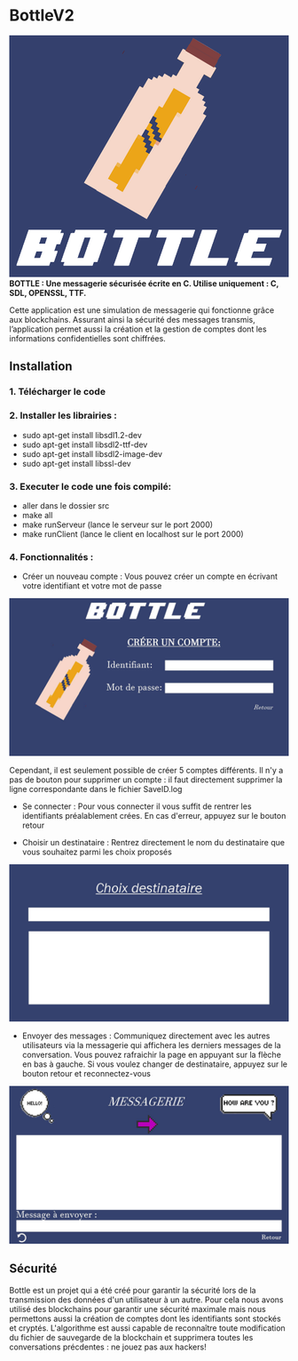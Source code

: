 # BottleV2
![Bottle Design](images/logo.png)
**BOTTLE : Une messagerie sécurisée écrite en C. Utilise uniquement : C, SDL, OPENSSL, TTF.**

Cette application est une simulation de messagerie qui fonctionne grâce aux blockchains. 
Assurant ainsi la sécurité des messages transmis, l’application permet aussi la création et la gestion de comptes dont les informations confidentielles sont chiffrées.

Installation
------------

### 1. Télécharger le code


### 2. Installer les librairies :

- sudo apt-get install libsdl1.2-dev
- sudo apt-get install libsdl2-ttf-dev
- sudo apt-get install libsdl2-image-dev
- sudo apt-get install libssl-dev  

### 3. Executer le code une fois compilé:

- aller dans le dossier src
- make all
- make runServeur (lance le serveur sur le port 2000)
- make runClient (lance le client en localhost sur le port 2000)

### 4. Fonctionnalités :

- Créer un nouveau compte : Vous pouvez créer un compte en écrivant votre identifiant et votre mot de passe

![Bottle Design](images/compte.jpg)

Cependant, il est seulement possible de créer 5 comptes différents.
Il n'y a pas de bouton pour supprimer un compte : il faut directement supprimer la ligne correspondante dans le fichier SaveID.log

- Se connecter :  Pour vous connecter il vous suffit de rentrer les identifiants préalablement crées. En cas d'erreur, appuyez sur le bouton retour

- Choisir un destinataire : Rentrez directement le nom du destinataire que vous souhaitez parmi les choix proposés

![Bottle Design](images/destinataire.jpg)

- Envoyer des messages : Communiquez directement avec les autres utilisateurs via la messagerie qui affichera les derniers messages de la conversation. Vous pouvez rafraichir la page en appuyant sur la flèche en bas à gauche. Si vous voulez changer de destinataire, appuyez sur le bouton retour et reconnectez-vous

![Bottle Design](images/messagerie.jpg)

Sécurité
------------

  Bottle est un projet qui a été créé pour garantir la sécurité lors de la transmission des données d'un utilisateur à un autre. Pour cela nous avons utilisé des blockchains pour garantir une sécurité maximale mais nous permettons aussi la création de comptes dont les identifiants sont stockés et cryptés. L'algorithme est aussi capable de reconnaître toute modification du fichier de sauvegarde de la blockchain et supprimera toutes les conversations précdentes : ne jouez pas aux hackers!
